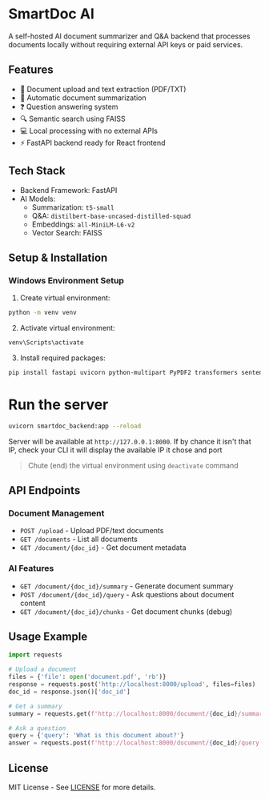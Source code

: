 # SmartDoc AI

A self-hosted AI document summarizer and Q&A backend that processes documents locally without requiring external API keys or paid services.

## Features

- 🔎 Document upload and text extraction (PDF/TXT) 
- 📝 Automatic document summarization
- ❓ Question answering system
- 🔍 Semantic search using FAISS
- 💻 Local processing with no external APIs
- ⚡ FastAPI backend ready for React frontend

## Tech Stack

- Backend Framework: FastAPI
- AI Models:
  - Summarization: `t5-small`
  - Q&A: `distilbert-base-uncased-distilled-squad`
  - Embeddings: `all-MiniLM-L6-v2`
  - Vector Search: FAISS

## Setup & Installation

### Windows Environment Setup
1. Create virtual environment:
```bash
python -m venv venv
```

2. Activate virtual environment:
```bash
venv\Scripts\activate
```

3. Install required packages:
```bash
pip install fastapi uvicorn python-multipart PyPDF2 transformers sentence-transformers faiss-cpu torch
```

# Run the server
```bash
uvicorn smartdoc_backend:app --reload
```
Server will be available at `http://127.0.0.1:8000`. If by chance it isn't that IP, check your CLI it will display the available IP it chose and port

> Chute (end) the virtual environment using `deactivate` command 

## API Endpoints

### Document Management

- `POST /upload` - Upload PDF/text documents
- `GET /documents` - List all documents
- `GET /document/{doc_id}` - Get document metadata

### AI Features

- `GET /document/{doc_id}/summary` - Generate document summary
- `POST /document/{doc_id}/query` - Ask questions about document content
- `GET /document/{doc_id}/chunks` - Get document chunks (debug)

## Usage Example

```python
import requests

# Upload a document
files = {'file': open('document.pdf', 'rb')}
response = requests.post('http://localhost:8000/upload', files=files)
doc_id = response.json()['doc_id']

# Get a summary
summary = requests.get(f'http://localhost:8000/document/{doc_id}/summary')

# Ask a question
query = {'query': 'What is this document about?'}
answer = requests.post(f'http://localhost:8000/document/{doc_id}/query', json=query)
```

## License
MIT License - See [LICENSE](LICENSE) for more details.
